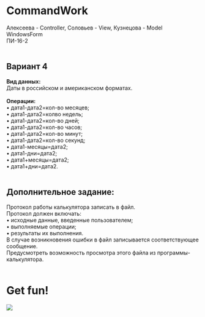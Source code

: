 # CommandWork
Алексеева - Controller, Соловьев - View, Кузнецова - Model<br>
WindowsForm<br>
ПИ-16-2<br><br>

<h2>Вариант 4</h2>
<b>Вид данных: </b><br>
Даты в российском  и американском форматах.<br><br>
<b>Операции:</b><br>
•	дата1-дата2=кол-во месяцев;<br>
•	дата1-дата2=колво недель;<br>
•	дата1-дата2=кол-во дней;<br>
•	дата1-дата2=кол-во часов;<br>
•	дата1-дата2=кол-во минут;<br>
•	дата1-дата2=кол-во секунд;<br>
•	дата1-месяцы=дата2;<br>
•	дата1-дни=дата2;<br>
•	дата1+месяцы=дата2;<br>
•	дата1+дни=дата2.<br><br>

<h2>Дополнительное задание: </h2>
Протокол работы калькулятора записать в файл. <br>
Протокол должен включать:<br>
•	исходные данные, введенные пользователем;<br>
•	выполняемые операции;<br>
•	результаты их выполнения. <br>
В случае возникновения ошибки в файл записывается соответствующее сообщение. <br>
Предусмотреть возможность просмотра этого файла из программы-калькулятора.<br><br>

<h1>Get fun!</h1>
<img src='https://s.tcdn.co/2e2/4ca/2e24caad-80c3-3806-bdb6-04c1f296729e/3.png'>
